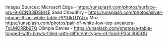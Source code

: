 Images Sources:
Microsoft Edge - https://unsplash.com/photos/surface-pro-9-6CNB3iD8M4E
Saad Chaudhry - https://unsplash.com/photos/silver-iphone-6-on-white-table-PP1UkTDYJkc
Mnz - https://unsplash.com/photos/pair-of-white-low-top-sneakers-ToLMORRb97Q
Olimpia Davies - https://unsplash.com/photos/a-table-topped-with-bowls-filled-with-different-types-of-food-P3oLlIr95GU

